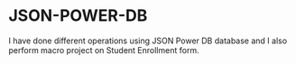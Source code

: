 # JSON-POWER-DB
I have done different operations using JSON Power DB database and I also perform macro project on Student Enrollment form.
